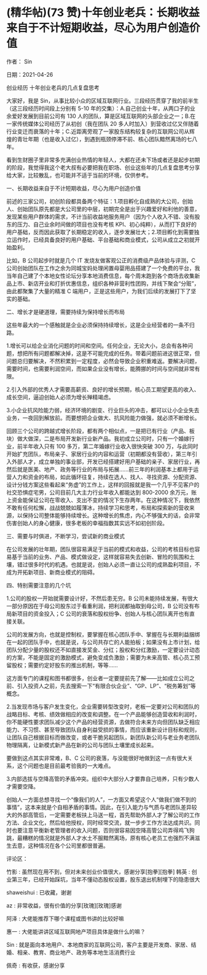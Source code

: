 
# (精华帖)(73 赞)十年创业老兵：长期收益来自于不计短期收益，尽心为用户创造价值

作者： Sin

日期：2021-04-26

创业经历  十年创业老兵的几点复盘思考

 

 

大家好，我是 Sin，从事比较小众的区域互联网行业。三段经历贯穿了我的前半生（这三段经历时间段上分别有 5-10 年的交集）：A.自己创业十年，从两口子的业余爱好发展到目前公司有 130 人的团队，算是区域互联网的头部企业之一；B.在一家传统媒体公司经历了从初创（我在团队 20 多人时加入）到营收过亿又伴随着行业变迁而衰落的十年；C.近距离旁观了一家股东结构较复杂的互联网公司从辉煌的青壮年期（也是收入过亿），到遇到瓶颈停滞不前、核心团队黯然离场的七八年。

看到生财圈子里非常多充满创业热情的年轻人，大都在还未下场或者还是起步初期的阶段，我觉得我这个老大叔有必要把我在职场、创业这些年的几点复盘思考分享给大家，比较散乱，也可能并不适于当前的环境，仅供参考。

一、长期收益来自于不计短期收益，尽心为用户创造价值

前述的三家公司，初创阶段都具备两个特征：1.项目孵化自成熟的大公司，创始人、创始团队原先都是大公司里的中层，初期完全是出于兴趣爱好和利他的善意，发现某些用户群体的需求，不计当前收益地服务用户（因为个人收入不错、没有股东的压力、自己业余时间做的项目也没有考核 KPI、初心纯粹），从而打下良好的用户基础，反而因此获取了长期稳定的收入，逐步发展壮大；2.项目孵化到需要独立运作时，已经具备良好的用户基础、平台基础和商业模式，公司从成立之初就开始盈利。

比如，B 公司起步时就是几个 IT 发烧友做客观公正的消费级产品体验与评测，C 公司创始团队在工作之余为同城宝妈处理闲置母婴用品搭建了一个免费的平台，我当年自己建了个本地女性论坛分享本地消费信息，每个周末跑到各个商场去收集新品上市、新店开业和打折优惠信息，组织各种非营利性团购，并线下聚会“分赃”，由此都聚集了大量的精准 C 端用户，正是这些用户，为我们后续的发展打下了坚实的基础。

二、增长才是硬道理，需要持续为保持增长而布局

这些年最大的一个感触就是企业必须保持持续增长，这是企业经营者的一条不归路。

1.增长可以给企业消化问题的时间和空间。任何企业，无论大小，总会有各种问题，想把所有问题都解决掉，这是不可能完成的任务。带着问题前进这很正常，但问题总归要解决，不然积累到一定程度，必然会导致企业积重难返。要解决问题，需要时间，也需要利润空间，而如果企业没有增长，能腾挪的时间与空间就非常有限。

2.引入外部的优秀人才需要高薪资、良好的增长预期，核心员工期望更高的收入、成长空间，逼迫创始人必须为增长殚精竭虑。

 

 

3.小企业抗风险能力弱，经济环境的剧变、行业巨头的冲击，都可以让小企业失去业务，一夜回到解放前。而要想把企业做大、抗风险能力做强，就必须不断增长。

回顾三个公司的跨越式增长阶段，都有两个相似点，一是把已有行业（产品、板块）做大做深，二是布局开发新行业新产品。我初成立公司时，只有一个婚嫁行业，前半年收入只有 100 多万，第二年婚嫁行业收入很快突破 300 万，与此同时开始扩充团队，布局亲子、家居行业的内容和运营（初期都没有营收），第三年引入外部人才，成立单独的事业部，开发已经搭建好用户基础的亲子、家居行业，再然后就是医美、地产、政务等行业的布局与拓展……前三年的利润基本上都用于运营人力和资金的布局，如此循环往复，持续在选人、找人、寻找资源、分配资源、设计分钱方案这些看起来“务虚”的工作上，这样的回报就是我一个几乎不见客户的社交恐惧症宅男，公司目前几大主力行业年收入都能达到 800-2000 余万元，账上资金能保证公司在零收入、支出不变的情况下生存两年。在这种情况下，我依然不敢有任何松懈，战战兢兢如履薄冰，持续学习和思考，布局和探索新的营收来源，以保持公司整体能够持续增长。这种增长的焦虑，内心不够强大的话，会非常伤害创始人的身心健康，很多老板的幸福指数其实远不如初创阶段。

三、需要与时俱进，不断学习，尝试新的商业模式

在公司发展的壮年期，团队很容易满足于当前的模式和收益，公司的考核目标也容易基于当前的业务、产品、模式做设定，这样就容易失去创新、冒险的氛围和土壤，错过很多时代的机遇。也就是说，创始人必须一直让公司的成熟盈利项目，不成为开拓新项目、新商业模式的阻碍。

四、特别需要注意的几个坑

1.公司的股权一开始就需要设计好，不然后患无穷。B 公司未能持续发展，有很大一部分原因在于母公司股东过于看重利润，把利润都抽取到母公司，B 公司没有布局新项目的资金投入；C 公司的衰落和股权纷争、创始人与核心团队离开也有直接关联。

公司的发展方向，也就是控制权，要掌握在核心团队手中、掌握在与长期利益捆绑在一起的团队手中，也就是说，与公司共存亡的人能拍板；如果没有上市计划，给团队分配少量的股权还不如直接发奖金、分红；股权和分红激励，一定要设计动态的方案，不能是固定的激励模式，避免变成负激励；需要为未来高管、核心员工预留股权；需要约定好股东的推出机制，等等……

这方面专门的课程和图书都很多，创业者一定要提前先了解——比如成立公司之前、引入投资人之前，先去搜索一下“有限合伙企业”、“GP、LP”、“税务筹划”等概念。

 

 

2.当发现市场与客户发生变化，企业需要转型改变时，老板一定要对公司和团队的战略目标、考核、绩效做相应的改变和调整。在一个产品能够创造营收和利润时，你不能硬性要求团队减少这个产品的经营资源，去做符合未来方向但团队缺乏相应能力、不习惯、甚至导致团队自身利益受损的事情，而应该重新设计目标和规则，让团队自己根据目标而做改变，或者干脆另起团队，新团队新公司与老业务老团队物理隔离，让新模式新产品在新的公司与团队土壤里成长起来。

要做到这点其实非常难，B、C 公司的衰落，与没能很好地做到这一点有很大关系，这个问题也是目前最考验我的一大难点。

3.内部选拔与空降高管的矛盾冲突。组织中大部分人才要靠自己培养，只有少数人才需要空降。

创始人一方面总想寻找一个“像我们的人”，一方面又希望这个人“做我们做不到的事情”，这本来就是个自相矛盾的事情。因此，在引入能力与气质与老团队差异较大的外部高管后，一定需要老板扶上马送一程，首先帮助外部人才了解公司的工作方法、企业文化，然后给他授权，同时经常交流，就一步步工作方法达成共识。同时也要注意平衡新老管理者的收入问题，否则很容易因空降高管公司弄得鸡飞狗跳，最糟糕的情况就是外部人才水土不服黯然离场，原有核心老员工也强烈不满滋生去意，这种情况在各个公司里都很普遍。

评论区：

竹影 : 虽然现在用不到，但对未来创业价值很大，感谢分享[抱拳][抱拳] 韩英 : 创业第三年，已经开始踩坑，当年不懂动态股权设置，股东退出机制埋下的隐患很大

shaweishui : 已收藏，谢谢

az : 非常收益，很有价值的分享[玫瑰][玫瑰]感谢

阿泽 : 大佬能推荐下哪个课程或图书讲的比较好嘛

惠一 : 大佬能讲讲区域互联网地产项目具体是做什么的嘛？

Sin : 就是面向本地用户、本地商家的互联网公司，客户主要是开发商、家居、结婚、相亲、教育、商业地产、政务等本地生活消费行业

佩奇 : 有收获，感谢分享

 

 
